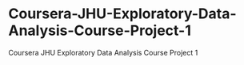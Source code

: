 # Coursera-JHU-Exploratory-Data-Analysis-Course-Project-1
Coursera JHU Exploratory Data Analysis Course Project 1

